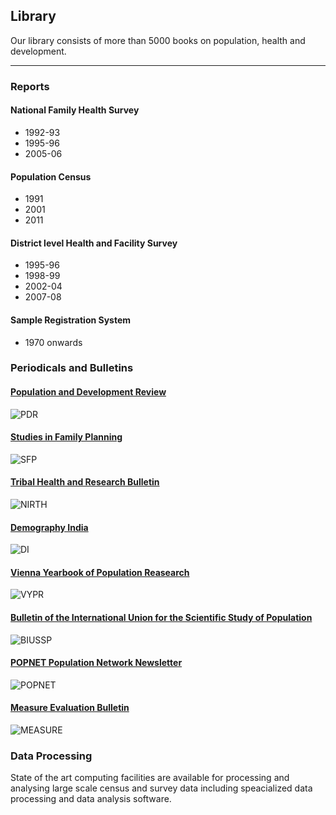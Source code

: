## Library

Our library consists of more than 5000 books on population, health and development.

***
### Reports

#### National Family Health Survey
* 1992-93
* 1995-96
* 2005-06

#### Population Census
* 1991
* 2001
* 2011

#### District level Health and Facility Survey
* 1995-96
* 1998-99
* 2002-04
* 2007-08

#### Sample Registration System
* 1970 onwards

### Periodicals and Bulletins

#### [ Population and Development Review ](https://www.popcouncil.org/research/population-and-development-review)
![PDR](https://onlinelibrary.wiley.com/pb-assets/journal-banners/17284457-1501384755437.jpg)

#### [ Studies in Family Planning ](https://www.popcouncil.org/research/studies-in-family-planning)
![SFP](https://onlinelibrary.wiley.com/pb-assets/journal-banners/17284465-1501384755523.jpg)

#### [ Tribal Health and Research Bulletin ](https://www.nirth.res.in/publications.php)
![NIRTH](https://www.nirth.res.in/assets/images/icmr-new-logo.jpg)

#### [ Demography India ](https://demographyindia.iasp.ac.in/currentissue.php?id=5)
![DI](https://demographyindia.iasp.ac.in/images/logo.png)

#### [ Vienna Yearbook of Population Reasearch ](https://vypr.vlg.oeaw.ac.at/index.php/vypr)
![VYPR](https://vypr.vlg.oeaw.ac.at/public/journals/2/pageHeaderLogoImage_en_US.jpg)

#### [ Bulletin of the International Union for the Scientific Study of Population ](https://iussp.org/en/iussp-bulletins)
![BIUSSP](https://iussp.org/sites/default/files/logonewsletter.png)

#### [ POPNET Population Network Newsletter ](https://www.popnet.io)
![POPNET](https://www.popnet.io/wp-content/uploads/2021/06/cropped-popnet-color.png)

#### [ Measure Evaluation Bulletin ](https://www.measureevaluation.org/publications.html)
![MEASURE](https://www.measureevaluation.org//++theme++wink-measure/images/meval_logo.png)

### Data Processing

State of the art computing facilities are available for processing and analysing large scale census and survey data including speacialized data processing and data analysis software.